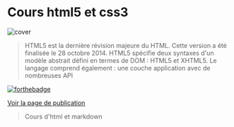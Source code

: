 # Cours html5 et css3

![cover](https://logowik.com/content/uploads/images/css3-html51661.jpg)
>HTML5 est la dernière révision majeure du HTML. Cette version a été finalisée le 28 octobre 2014. HTML5 spécifie deux syntaxes d'un modèle abstrait défini en termes de DOM : HTML5 et XHTML5. Le langage comprend également : une couche application avec de nombreuses API 


[![forthebadge](https://forthebadge.com/images/featured/featured-uses-html.svg)](https://forthebadge.com)

[Voir la page de publication](https://giusmili.github.io/introduction-cours-web/)

>Cours d'html et markdown